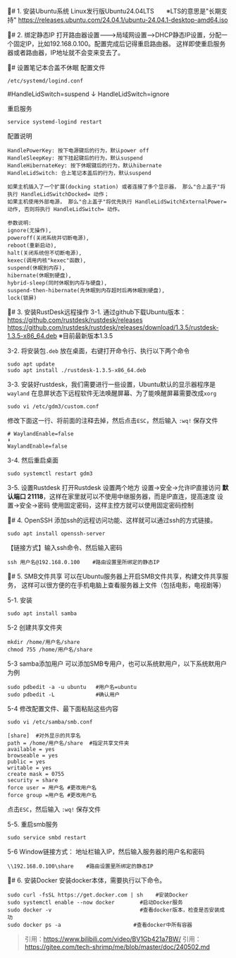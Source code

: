 🔖# 1. 安装Ubuntu系统
Linux发行版Ubuntu24.04LTS　　※LTS的意思是"长期支持"
https://releases.ubuntu.com/24.04.1/ubuntu-24.04.1-desktop-amd64.iso


🔖# 2. 绑定静态IP
打开路由器设置--->局域网设置-->DHCP静态IP设置，分配一个固定IP，比如192.168.0.100。配置完成后记得重启路由器。
这样即使重启服务器或者路由器，IP地址就不会变来变去了。 



🔖# 设置笔记本合盖不休眠 
配置文件
```
/etc/systemd/logind.conf
```
#HandleLidSwitch=suspend
↓
HandleLidSwitch=ignore

重启服务
```
service systemd-logind restart
```

配置说明
```
HandlePowerKey: 按下电源键后的行为，默认power off
HandleSleepKey: 按下挂起键后的行为，默认suspend
HandleHibernateKey: 按下休眠键后的行为，默认hibernate
HandleLidSwitch: 合上笔记本盖后的行为，默认suspend

如果主机插入了一个扩展(docking station) 或者连接了多个显示器， 那么"合上盖子"将执行 HandleLidSwitchDocked= 动作；
如果主机使用外部电源， 那么"合上盖子"将优先执行 HandleLidSwitchExternalPower= 动作, 否则将执行 HandleLidSwitch= 动作。

参数说明:
ignore(无操作),
poweroff(关闭系统并切断电源),
reboot(重新启动),
halt(关闭系统但不切断电源),
kexec(调用内核"kexec"函数),
suspend(休眠到内存),
hibernate(休眠到硬盘),
hybrid-sleep(同时休眠到内存与硬盘),
suspend-then-hibernate(先休眠到内存超时后再休眠到硬盘),
lock(锁屏)
```



🔖# 3. 安装RustDesk远程操作
3-1. 通过github下载Ubuntu版本：https://github.com/rustdesk/rustdesk/releases
https://github.com/rustdesk/rustdesk/releases/download/1.3.5/rustdesk-1.3.5-x86_64.deb       ※目前最新版本1.3.5

3-2. 将安装包`.deb` 放在桌面，右键打开命令行、执行以下两个命令
```
sudo apt update
sudo apt install ./rustdesk-1.3.5-x86_64.deb
```

3-3. 安装好rustdesk，我们需要进行一些设置，Ubuntu默认的显示器程序是`wayland`
在息屏状态下远程软件无法唤醒屏幕、为了能唤醒屏幕需要改成`xorg`
```
sudo vi /etc/gdm3/custom.conf
```
修改下面这一行、将前面的注释去掉，然后点击`ESC`，然后输入 `:wq!` 保存文件
```
# WaylandEnable=false     
⬇
WaylandEnable=false
```

3-4. 然后重启桌面
```
sudo systemctl restart gdm3
```

3-5. 设置Rustdesk
打开Rustdesk 设置两个地方
设置->安全->允许IP直接访问 **默认端口 21118**，这样在家里就可以不使用中继服务器，而是IP直连，提高速度
设置->安全->密码 使用固定密码，这样主控方就可以使用固定密码控制




🔖# 4. OpenSSH
添加ssh的远程访问功能、这样就可以通过ssh的方式链接。
```
sudo apt install openssh-server
```

【链接方式】输入ssh命令、然后输入密码
```
ssh 用户名@192.168.0.100    #路由设置里所绑定的静态IP
```



🔖# 5. SMB文件共享
可以在Ubuntu服务器上开启SMB文件共享，构建文件共享服务，
这样可以很方便的在手机电脑上查看服务器上文件（包括电影，电视剧等）

5-1. 安装
```
sudo apt install samba
```

5-2 创建共享文件夹
```
mkdir /home/用户名/share
chmod 755 /home/用户名/share
```

5-3 samba添加用户
可以添加SMB专用户，也可以系统默用户，以下系统默用户为例
```
sudo pdbedit -a -u ubuntu   #用户名=ubuntu
sudo pdbedit -L             #确认用户
```

5-4 修改配置文件、最下面粘贴这些内容
```
sudo vi /etc/samba/smb.conf
```

```
[share]  #对外显示的共享名
path = /home/用户名/share  #指定共享文件夹
available = yes
browseable = yes
public = yes
writable = yes
create mask = 0755
security = share
force user = 用户名 #更改用户名
force group =用户名 #更改用户名
```
点击`ESC`，然后输入 `:wq!` 保存文件


5-5.  重启smb服务
```
sudo service smbd restart
```

5-6 Window链接方式：
地址栏输入IP，然后输入服务器的用户名和密码
```
\\192.168.0.100\share    #路由设置里所绑定的静态IP
```




🔖# 6. 安装Docker
安装docker本体，需要执行以下命令。
```
sudo curl -fsSL https://get.docker.com | sh    #安装Docker
sudo systemctl enable --now docker        #启动Docker服务
sudo docker -v                            #查看docker版本，检查是否安装成功
sudo docker ps -a                       #查看docker中所有容器
```


> 引用：https://www.bilibili.com/video/BV1Gb421a7BW/
> 引用：https://gitee.com/tech-shrimp/me/blob/master/doc/240502.md

